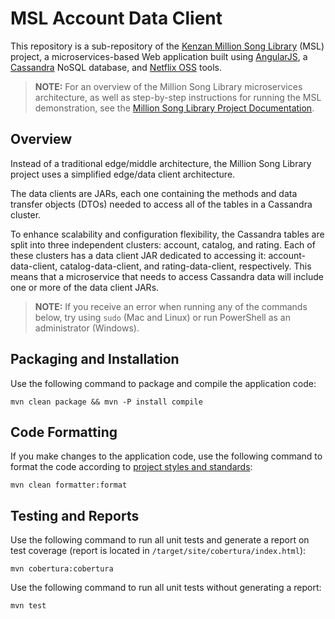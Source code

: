# MSL Account Data Client

This repository is a sub-repository of the [Kenzan Million Song Library](https://github.com/kenzanmedia/million-song-library) (MSL) project, a microservices-based Web application built using [AngularJS](https://angularjs.org/), a [Cassandra](http://cassandra.apache.org/) NoSQL database, and [Netflix OSS](http://netflix.github.io/) tools.

> **NOTE:** For an overview of the Million Song Library microservices architecture, as well as step-by-step instructions for running the MSL demonstration, see the [Million Song Library Project Documentation](https://github.com/kenzanmedia/million-song-library/tree/develop/docs).

## Overview

Instead of a traditional edge/middle architecture, the Million Song Library project uses a simplified edge/data client architecture.

The data clients are JARs, each one containing the methods and data transfer objects (DTOs) needed to access all of the tables in a Cassandra cluster.

To enhance scalability and configuration flexibility, the Cassandra tables are split into three independent clusters: account, catalog, and rating. Each of these clusters has a data client JAR dedicated to accessing it: account-data-client, catalog-data-client, and rating-data-client, respectively. This means that a microservice that needs to access Cassandra data will include one or more of the data client JARs.

> **NOTE:** If you receive an error when running any of the commands below, try using `sudo` (Mac and Linux) or run PowerShell as an administrator (Windows).

## Packaging and Installation

Use the following command to package and compile the application code:

```
mvn clean package && mvn -P install compile
```

## Code Formatting

If you make changes to the application code, use the following command to format the code according to [project styles and standards](https://github.com/kenzanmedia/styleguide):

```
mvn clean formatter:format
```

## Testing and Reports

Use the following command to run all unit tests and generate a report on test coverage (report is located in `/target/site/cobertura/index.html`):

```
mvn cobertura:cobertura
```

Use the following command to run all unit tests without generating a report:

```
mvn test
```

